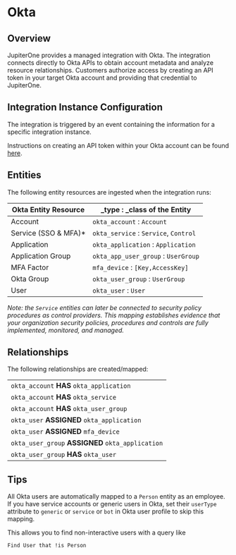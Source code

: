 # Okta

## Overview

JupiterOne provides a managed integration with Okta. The integration connects
directly to Okta APIs to obtain account metadata and analyze resource
relationships. Customers authorize access by creating an API token in your
target Okta account and providing that credential to JupiterOne.

## Integration Instance Configuration

The integration is triggered by an event containing the information for a
specific integration instance.

Instructions on creating an API token within your Okta account can be found
[here][1].

## Entities

The following entity resources are ingested when the integration runs:

| Okta Entity Resource  | \_type : \_class of the Entity        |
| --------------------- | ------------------------------------- |
| Account               | `okta_account` : `Account`            |
| Service (SSO & MFA)\* | `okta_service` : `Service`, `Control` |
| Application           | `okta_application` : `Application`    |
| Application Group     | `okta_app_user_group` : `UserGroup`   |
| MFA Factor            | `mfa_device` : `[Key,AccessKey]`      |
| Okta Group            | `okta_user_group` : `UserGroup`       |
| User                  | `okta_user` : `User`                  |

_Note: the `Service` entities can later be connected to security policy
procedures as control providers. This mapping establishes evidence that your
organization security policies, procedures and controls are fully implemented,
monitored, and managed._

## Relationships

The following relationships are created/mapped:

|                                                   |
| ------------------------------------------------- |
| `okta_account` **HAS** `okta_application`         |
| `okta_account` **HAS** `okta_service`             |
| `okta_account` **HAS** `okta_user_group`          |
| `okta_user` **ASSIGNED** `okta_application`       |
| `okta_user` **ASSIGNED** `mfa_device`             |
| `okta_user_group` **ASSIGNED** `okta_application` |
| `okta_user_group` **HAS** `okta_user`             |

[1]: https://developer.okta.com/docs/api/getting_started/getting_a_token

## Tips

All Okta users are automatically mapped to a `Person` entity as an employee. If
you have service accounts or generic users in Okta, set their `userType`
attribute to `generic` or `service` or `bot` in Okta user profile to skip this
mapping.

This allows you to find non-interactive users with a query like

```j1ql
Find User that !is Person
```
